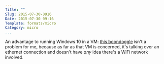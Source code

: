```yaml
---
Title: ""
Slug: 2015-07-30-0916
Date: 2015-07-30 09:16
Template: formats/micro
Category: micro
...
```


An advantage to running Windows 10 in a VM: [this boondoggle] isn't a problem
for me, because as far as that VM is concerned, it's talking over an ethernet
connection and doesn't have *any* idea there's a WiFi network involved.

[this boondoggle]: http://krebsonsecurity.com/2015/07/windows-10-shares-your-wi-fi-with-contacts/
